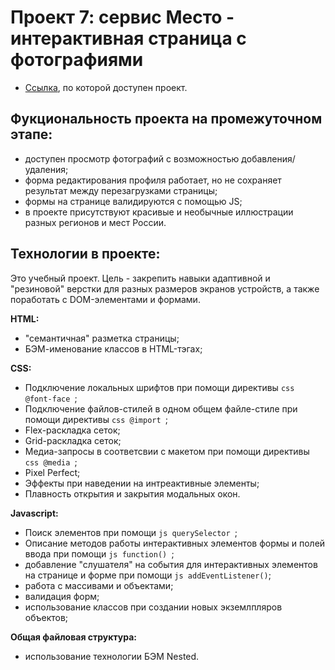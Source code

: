 # Проект 7: сервис Место - интерактивная страница с фотографиями

* [Ссылка](https://ruslan-mrzn.github.io/mesto/index.html "сервис Mesto"), по которой доступен проект.

## Фукциональность проекта на промежуточном этапе:
* доступен просмотр фотографий c возможностью добавления/удаления;
* форма редактирования профиля работает, но не сохраняет результат между перезагрузками страницы;
* формы на странице валидируются с помощью JS;
* в проекте присутствуют красивые и необычные иллюстрации разных регионов и мест России.

## Технологии в проекте:
Это учебный проект. Цель - закрепить навыки адаптивной и "резиновой" верстки для разных размеров экранов устройств, а также поработать с DOM-элементами и формами.

**HTML:**
* "семантичная" разметка страницы;
* БЭМ-именование классов в HTML-тэгах;


**CSS:**
* Подключение локальных шрифтов при помощи директивы ```css @font-face ```;
* Подключение файлов-стилей в одном общем файле-стиле при помощи директивы ```css @import ```;
* Flex-раскладка сеток;
* Grid-раскладка сеток;
* Медиа-запросы в соответсвии с макетом при помощи директивы ```css @media ```;
* Pixel Perfect;
* Эффекты при наведении на интреактивные элементы;
* Плавность открытия и закрытия модальных окон.

**Javascript:**
* Поиск элементов при помощи ```js querySelector ```;
* Описание методов работы интерактивных элементов формы и полей ввода при помощи ```js function() ```;
* добавление "слушателя" на события для интерактивных элементов на странице и форме при помощи ```js addEventListener()```;
* работа с массивами и объектами;
* валидация форм;
* использование классов при создании новых экземлпляров объектов;


**Общая файловая структура:**
* использование технологии БЭМ Nested.
